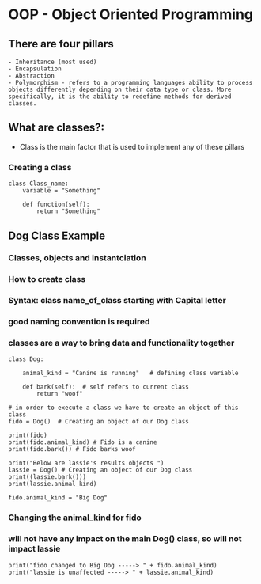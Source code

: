# OOP - Object Oriented Programming

## There are four pillars
```
- Inheritance (most used)
- Encapsulation
- Abstraction
- Polymorphism - refers to a programming languages ability to process objects differently depending on their data type or class. More specifically, it is the ability to redefine methods for derived classes.
```
## What are classes?:

- Class is the main factor that is used to implement any of these pillars
### Creating a class
```
class Class_name:
    variable = "Something"

    def function(self):
        return "Something"
```
## Dog Class Example

### Classes, objects and instantciation
### How to create class
### Syntax: class name_of_class starting with Capital letter
### good naming convention is required
### classes are a way to bring data and functionality together
```
class Dog:

    animal_kind = "Canine is running"   # defining class variable

    def bark(self):  # self refers to current class
        return "woof"
```
```
# in order to execute a class we have to create an object of this class
fido = Dog()  # Creating an object of our Dog class
```
```
print(fido)
print(fido.animal_kind) # Fido is a canine
print(fido.bark()) # Fido barks woof
```
```
print("Below are lassie's results objects ")
lassie = Dog() # Creating an object of our Dog class
print((lassie.bark()))
print(lassie.animal_kind)
```
```
fido.animal_kind = "Big Dog"
```
### Changing the animal_kind for fido
### will not have any impact on the main Dog() class, so will not impact lassie
```
print("fido changed to Big Dog -----> " + fido.animal_kind)
print("lassie is unaffected -----> " + lassie.animal_kind)
```
